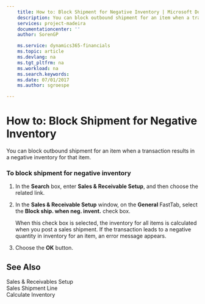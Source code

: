 ```yaml
---
    title: How to: Block Shipment for Negative Inventory | Microsoft Docs
    description: You can block outbound shipment for an item when a transaction results in a negative inventory for that item.
    services: project-madeira
    documentationcenter: ''
    author: SorenGP

    ms.service: dynamics365-financials
    ms.topic: article
    ms.devlang: na
    ms.tgt_pltfrm: na
    ms.workload: na
    ms.search.keywords:
    ms.date: 07/01/2017
    ms.author: sgroespe

---
```

# How to: Block Shipment for Negative Inventory
You can block outbound shipment for an item when a transaction results in a negative inventory for that item.  
  
### To block shipment for negative inventory  
  
1.  In the **Search** box, enter **Sales & Receivable Setup**, and then choose the related link.  
  
2.  In the **Sales & Receivable Setup** window, on the **General** FastTab, select the **Block ship. when neg. invent.** check box.  
  
     When this check box is selected, the inventory for all items is calculated when you post a sales shipment. If the transaction leads to a negative quantity in inventory for an item, an error message appears.  
  
3.  Choose the **OK** button.  
  
## See Also  
 Sales & Receivables Setup   
 Sales Shipment Line   
 Calculate Inventory